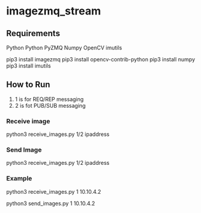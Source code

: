 # imagezmq_stream

## Requirements
Python
Python
PyZMQ 
Numpy 
OpenCV
imutils

pip3 install imagezmq
pip3 install opencv-contrib-python
pip3 install numpy
pip3 install imutils

## How to Run
1. 1 is for REQ/REP messaging
2. 2 is fot PUB/SUB messaging

### Receive image
python3 receive_images.py 1/2 ipaddress

### Send Image
python3 receive_images.py 1/2 ipaddress

### Example 
python3 receive_images.py 1 10.10.4.2

python3 send_images.py 1 10.10.4.2

